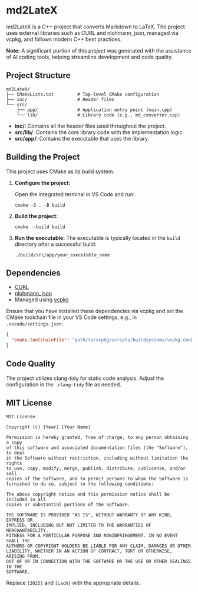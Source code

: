 # md2LateX

md2LateX is a C++ project that converts Markdown to LaTeX. The project uses external libraries such as CURL and nlohmann_json, managed via vcpkg, and follows modern C++ best practices.

**Note:** A significant portion of this project was generated with the assistance of AI coding tools, helping streamline development and code quality.

## Project Structure

```
md2LateX/
├── CMakeLists.txt         # Top-level CMake configuration
├── inc/                   # Header files
└── src/
    ├── app/               # Application entry point (main.cpp)
    └── lib/               # Library code (e.g., md_converter.cpp)
```

- **inc/**: Contains all the header files used throughout the project.
- **src/lib/**: Contains the core library code with the implementation logic.
- **src/app/**: Contains the executable that uses the library.

## Building the Project

This project uses CMake as its build system.

1. **Configure the project:**

   Open the integrated terminal in VS Code and run:

   ```shell
   cmake -S . -B build
   ```

2. **Build the project:**

   ```shell
   cmake --build build
   ```

3. **Run the executable:**
   The executable is typically located in the `build` directory after a successful build:
   ```shell
   ./build/src/app/your_executable_name
   ```

## Dependencies

- [CURL](https://curl.se/libcurl/)
- [nlohmann_json](https://github.com/nlohmann/json)
- Managed using [vcpkg](https://github.com/microsoft/vcpkg)

Ensure that you have installed these dependencies via vcpkg and set the CMake toolchain file in your VS Code settings, e.g., in `.vscode/settings.json`:

```json
{
  "cmake.toolchainFile": "path/to/vcpkg/scripts/buildsystems/vcpkg.cmake"
}
```

## Code Quality

The project utilizes clang-tidy for static code analysis. Adjust the configuration in the `.clang-tidy` file as needed.

## MIT License

```
MIT License

Copyright (c) [Year] [Your Name]

Permission is hereby granted, free of charge, to any person obtaining a copy
of this software and associated documentation files (the "Software"), to deal
in the Software without restriction, including without limitation the rights
to use, copy, modify, merge, publish, distribute, sublicense, and/or sell
copies of the Software, and to permit persons to whom the Software is
furnished to do so, subject to the following conditions:

The above copyright notice and this permission notice shall be included in all
copies or substantial portions of the Software.

THE SOFTWARE IS PROVIDED "AS IS", WITHOUT WARRANTY OF ANY KIND, EXPRESS OR
IMPLIED, INCLUDING BUT NOT LIMITED TO THE WARRANTIES OF MERCHANTABILITY,
FITNESS FOR A PARTICULAR PURPOSE AND NONINFRINGEMENT. IN NO EVENT SHALL THE
AUTHORS OR COPYRIGHT HOLDERS BE LIABLE FOR ANY CLAIM, DAMAGES OR OTHER
LIABILITY, WHETHER IN AN ACTION OF CONTRACT, TORT OR OTHERWISE, ARISING FROM,
OUT OF OR IN CONNECTION WITH THE SOFTWARE OR THE USE OR OTHER DEALINGS IN THE
SOFTWARE.
```

Replace `[2025]` and `[Lach]` with the appropriate details.
